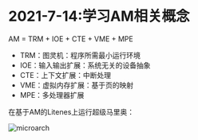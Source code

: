 # 2021-7-14:学习AM相关概念

AM = TRM + IOE + CTE + VME + MPE

* TRM：图灵机：程序所需最小运行环境
* IOE：输入输出扩展：系统无关的设备抽象
* CTE：上下文扩展：中断处理
* VME：虚拟内存扩展：基于页的映射
* MPE：多处理器扩展


在基于AM的Litenes上运行超级马里奥：

![microarch](figures/litenes_am.png) 

